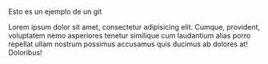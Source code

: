 Esto es un ejemplo de un git

Lorem ipsum dolor sit amet, consectetur adipisicing elit. Cumque, provident, voluptatem nemo asperiores tenetur similique cum laudantium alias porro repellat ullam nostrum possimus accusamus quis ducimus ab dolores at! Doloribus!